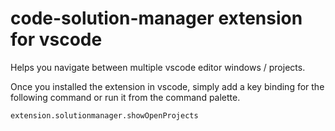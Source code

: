 # code-solution-manager extension for vscode

Helps you navigate between multiple vscode editor windows / projects.

Once you installed the extension in vscode, simply add a key binding for the following command or run it from the command palette.

`extension.solutionmanager.showOpenProjects`
